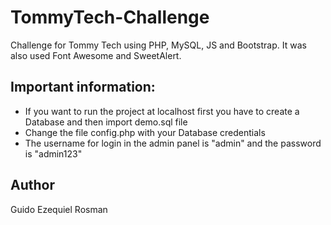 # TommyTech-Challenge
 Challenge for Tommy Tech using PHP, MySQL, JS and Bootstrap. It was also used Font Awesome and SweetAlert.

## Important information:
- If you want to run the project at localhost first you have to create a Database and then import demo.sql file
- Change the file config.php with your Database credentials
- The username for login in the admin panel is "admin" and the password is "admin123"
 
## Author
Guido Ezequiel Rosman

